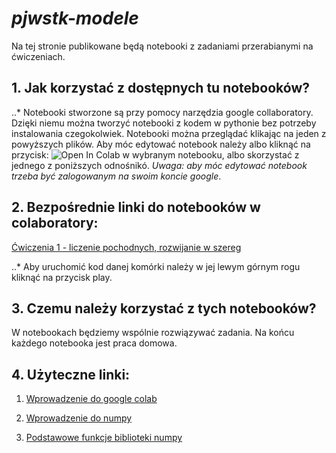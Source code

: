 # *pjwstk-modele*

Na tej stronie publikowane będą notebooki z zadaniami przerabianymi na ćwiczeniach. 

## 1. Jak korzystać z dostępnych tu notebooków?

..* Notebooki stworzone są przy pomocy narzędzia google collaboratory. Dzięki niemu można tworzyć notebooki z kodem w pythonie bez potrzeby instalowania czegokolwiek. Notebooki można przeglądać klikając na jeden z powyższych plików. Aby móc edytować notebook należy albo kliknąć na przycisk: ![Open In Colab](https://colab.research.google.com/assets/colab-badge.svg) w wybranym notebooku, albo skorzystać z jednego z poniższych odnośnikó. *Uwaga: aby móc edytować notebook trzeba być zalogowanym na swoim koncie google*.

## 2. Bezpośrednie linki do notebooków w colaboratory:

[Ćwiczenia 1 - liczenie pochodnych, rozwijanie w szereg](https://colab.research.google.com/drive/1w3YE6rEaNu4nHcVgfEknfwxDj0-jPIZ_?usp=sharing)


..* Aby uruchomić kod danej komórki należy w jej lewym górnym rogu kliknąć na przycisk play.

## 3. Czemu należy korzystać z tych notebooków?

W notebookach będziemy wspólnie rozwiązywać zadania. Na końcu każdego notebooka jest praca domowa.


## 4. Użyteczne linki:
1. [Wprowadzenie do google colab](https://colab.research.google.com/notebooks/intro.ipynb)

2. [Wprowadzenie do numpy](https://numpy.org/doc/stable/user/absolute_beginners.html)

3. [Podstawowe funkcje biblioteki numpy](https://s3.amazonaws.com/assets.datacamp.com/blog_assets/Numpy_Python_Cheat_Sheet.pdf)
